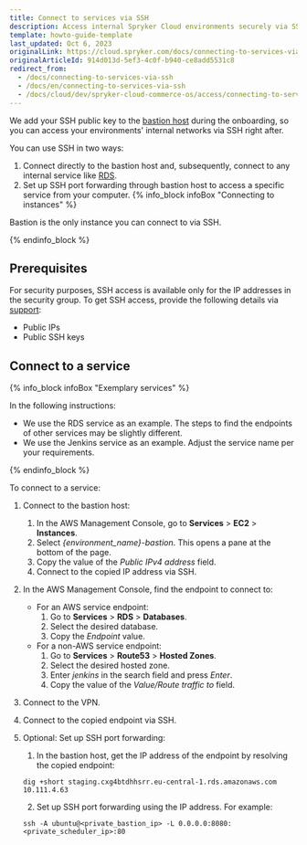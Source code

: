 ```yaml
---
title: Connect to services via SSH
description: Access internal Spryker Cloud environments securely via SSH, with onboarding steps for connecting through the bastion host to manage your cloud resources.
template: howto-guide-template
last_updated: Oct 6, 2023
originalLink: https://cloud.spryker.com/docs/connecting-to-services-via-ssh
originalArticleId: 914d013d-5ef3-4c0f-b940-ce8add5531c8
redirect_from:
  - /docs/connecting-to-services-via-ssh
  - /docs/en/connecting-to-services-via-ssh
  - /docs/cloud/dev/spryker-cloud-commerce-os/access/connecting-to-services-via-ssh.html
---
```


We add your SSH public key to the [bastion host](https://docs.aws.amazon.com/quickstart/latest/linux-bastion/overview.html) during the onboarding, so you can access your environments' internal networks via SSH right after.

You can use SSH in two ways:

1. Connect directly to the bastion host and, subsequently, connect to any internal service like [RDS](https://docs.aws.amazon.com/AmazonRDS/latest/UserGuide/Welcome.html).
2. Set up SSH port forwarding through bastion host to access a specific service from your computer.
{% info_block infoBox "Connecting to instances" %}

Bastion is the only instance you can connect to via SSH.

{% endinfo_block %}

## Prerequisites
For security purposes, SSH access is available only for the IP addresses in the security group. To get SSH access, provide the following details via [support](https://spryker.force.com/support/s/):

* Public IPs
* Public SSH keys

## Connect to a service

{% info_block infoBox "Exemplary services" %}

In the following instructions:

* We use the RDS service as an example. The steps to find the endpoints of other services may be slightly different.
* We use the Jenkins service as an example. Adjust the service name per your requirements.

{% endinfo_block %}



To connect to a service:

1. Connect to the bastion host:
    1. In the AWS Management Console, go to **Services** > **EC2** > **Instances**.
    2. Select *{environment_name}-bastion*.
        This opens a pane at the bottom of the page.
    3. Copy the value of the *Public IPv4 address* field.
    4. Connect to the copied IP address via SSH.
2. In the AWS Management Console, find the endpoint to connect to:
    * For an AWS service endpoint:
        1. Go to **Services** > **RDS** > **Databases**.
        2. Select the desired database.
        3. Copy the *Endpoint* value.
   * For a non-AWS service endpoint:
        1. Go to **Services** > **Route53** > **Hosted Zones**.
        2. Select the desired hosted zone.
        3. Enter *jenkins* in the search field and press *Enter*.
        4. Copy the value of the *Value/Route traffic to* field.

3. Connect to the VPN.
4. Connect to the copied endpoint via SSH.

5. Optional: Set up SSH port forwarding:
    1. In the bastion host, get the IP address of the endpoint by resolving the copied endpoint:
    ```shell
    dig +short staging.cxg4btdhhsrr.eu-central-1.rds.amazonaws.com
    10.111.4.63
    ```
    2. Set up SSH port forwarding using the IP address. For example:
    ```shell
    ssh -A ubuntu@<private_bastion_ip> -L 0.0.0.0:8080:<private_scheduler_ip>:80
    ```
